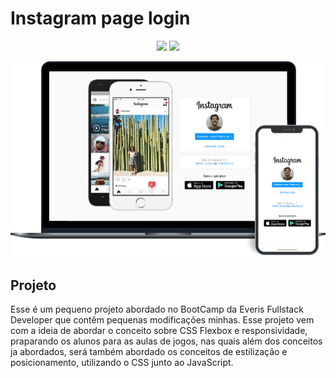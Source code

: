 # Instagram page login

<p align="center">
  <a href="https://www.linkedin.com/in/fabioluizz/"><img src="https://camo.githubusercontent.com/b8a1ffcb4b0a201641870c9e5610f496c34ea8ec09af3522823e75eb4df26d9a/68747470733a2f2f696d672e736869656c64732e696f2f62616467652f2d4c696e6b6564496e2d3232323232323f7374796c653d666c61742d737175617265266c6f676f3d4c696e6b6564696e266c6f676f436f6c6f723d7768697465266c696e6b3d68747470733a2f2f7777772e6c696e6b6564696e2e636f6d2f696e2f7375646970746f67686f736839392f"/></a>
  <a href="https://github.com/FabioLuizz/instagram-login-page/blob/main/LICENSE"><img src="https://camo.githubusercontent.com/3fca0593a01fe764320a9ea2db6ec0fc306d1f569a69ab90addcc198ab6083d8/68747470733a2f2f696d672e736869656c64732e696f2f7374617469632f76313f6c6162656c3d6c6963656e7365266d6573736167653d4d495426636f6c6f723d313543334436266c6162656c436f6c6f723d303030303030"></a>
</p>

<p align="center">
<a href="https://github.com/FabioLuizz/instagram-login-page/blob/main/.github/image.png"><img src="https://github.com/FabioLuizz/instagram-login-page/blob/main/.github/image.png?raw=true"></a>
</p>

## Projeto

Esse é um pequeno projeto abordado no BootCamp da Everis Fullstack Developer que contêm pequenas modificações minhas. Esse projeto vem com a ideia de abordar o conceito sobre CSS Flexbox e responsividade, praparando os alunos para as aulas de jogos, nas quais além dos conceitos ja abordados, será também abordado os conceitos de estilização e posicionamento, utilizando o CSS junto ao JavaScript.
